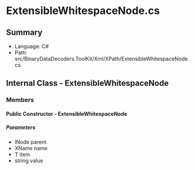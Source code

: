 ﻿# ExtensibleWhitespaceNode.cs

## Summary

* Language: C#
* Path: src/BinaryDataDecoders.ToolKit/Xml/XPath/ExtensibleWhitespaceNode.cs

## Internal Class - ExtensibleWhitespaceNode

### Members

#### Public Constructor - ExtensibleWhitespaceNode

#####  Parameters

 - INode parent 
 - XName name 
 - T item 
 - string value 

